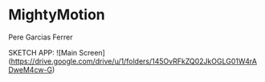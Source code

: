 # MightyMotion
Pere Garcias Ferrer

SKETCH APP: 
![Main Screen] (https://drive.google.com/drive/u/1/folders/145OvRFkZQ02JkOGLG01W4rADweM4cw-G)

